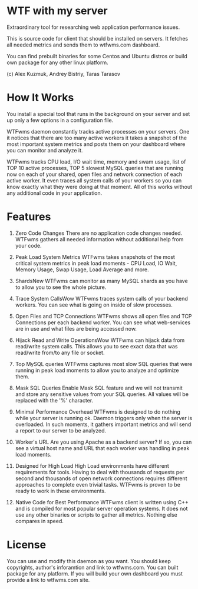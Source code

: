 WTF with my server
==================

Extraordinary tool for researching web application performance issues.

This is source code for client that should be installed on servers. It fetches all needed metrics and sends them to wtfwms.com dashboard.

You can find prebuilt binaries for some Centos and Ubuntu distros or build own package for any other linux platform.

(c) Alex Kuzmuk, Andrey Bistriy, Taras Tarasov

How It Works
============

You install a special tool that runs in the background on your server and set up only a few options in a configuration file.

WTFwms daemon constantly tracks active processes on your servers. One it notices that there are too many active workers it takes a snapshot of the most important system metrics and posts them on your dashboard where you can monitor and analyze it.

WTFwms tracks CPU load, I/O wait time, memory and swam usage, list of TOP 10 active processes, TOP 5 slowest MySQL queries that are running now on each of your shared, open files and network connection of each active worker. It even traces all system calls of your workers so you can know exactly what they were doing at that moment. All of this works without any additional code in your application.


Features
========

1. Zero Code Changes
There are no application code changes needed. WTFwms gathers all needed information without additional help from your code.

2. Peak Load System Metrics
WTFwms takes snapshots of the most critical system metrics in peak load moments - CPU Load, IO Wait, Memory Usage, Swap Usage, Load Average and more.

3. ShardsNew
WTFwms can monitor as many MySQL shards as you have to allow you to see the whole picture.

4. Trace System CallsWow
WTFwms traces system calls of your backend workers. You can see what is going on inside of slow processes.

5. Open Files and TCP Connections
WTFwms shows all open files and TCP Connections per each backend worker. You can see what web-services are in use and what files are being accessed now.

6. Hijack Read and Write OperationsWow
WTFwms can hijack data from read/write system calls. This allows you to see exact data that was read/write from/to any file or socket.

7. Top MySQL queries
WTFwms captures most slow SQL queries that were running in peak load moments to allow you to analyze and optimize them.

8. Mask SQL Queries
Enable Mask SQL feature and we will not transmit and store any sensitive values from your SQL queries. All values will be replaced with the '%' character.

9. Minimal Performance Overhead
WTFwms is designed to do nothing while your server is running ok. Daemon triggers only when the server is overloaded. In such moments, it gathers important metrics and will send a report to our server to be analyzed.

10. Worker's URL
Are you using Apache as a backend server? If so, you can see a virtual host name and URL that each worker was handling in peak load moments.

11. Designed for High Load
High Load environments have different requirements for tools. Having to deal with thousands of requests per second and thousands of open network connections requires different approaches to complete even trivial tasks. WTFwms is proven to be ready to work in these environments.

12. Native Code for Best Performance
WTFwms client is written using C++ and is compiled for most popular server operation systems. It does not use any other binaries or scripts to gather all metrics. Nothing else compares in speed.


License
=======

You can use and modify this daemon as you want. You should keep copyrights, author's inforamtion and link to wtfwms.com. You can built package for any platform. If you will build your own dashboard you must provide a link to wtfwms.com site.
